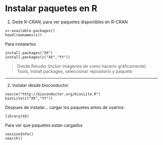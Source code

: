 # Instalar paquetes en R

1. Dede R-CRAN, para ver paquetes disponibles en R-CRAN 
```
s<-available.packages()
head(rownames(s))
```

Para instalarlos
```
install.packages("XX") 
install.packages(c("XX","YY"))
```
>Desde Rstudio (incluir imágenes de como hacerlo gráficamente)
>Tools, Install packages, seleccionar repositorio y paquete

---  
2. Instalar desde bioconductor
```
source("http://bioconductor.org/biocLite.R")
biocLite(c("XX","YY"))
```
Despues de instalar... cargar los paquetes antes de usarlos:
```
library(XX)
```

Para ver que paquetes estan cargados
```
sessionInfo()
search()
```
